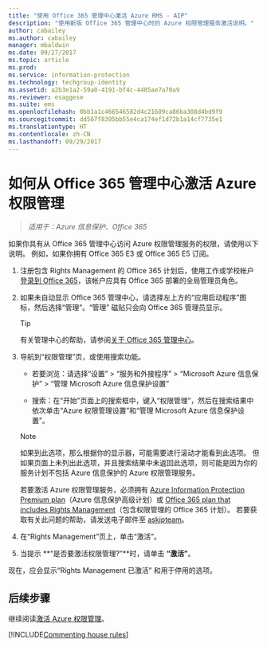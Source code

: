 ```yaml
---
title: "使用 Office 365 管理中心激活 Azure RMS - AIP"
description: "使用新版 Office 365 管理中心时的 Azure 权限管理服务激活说明。"
author: cabailey
ms.author: cabailey
manager: mbaldwin
ms.date: 09/27/2017
ms.topic: article
ms.prod: 
ms.service: information-protection
ms.technology: techgroup-identity
ms.assetid: a2b3e1a2-59a0-4191-bf4c-4485ae7a70a9
ms.reviewer: esaggese
ms.suite: ems
ms.openlocfilehash: 0bb1a1c466546582d4c21609ca86ba308d4bd9f9
ms.sourcegitcommit: dd567f8395bb55e4ca174ef1d72b1a14cf7735e1
ms.translationtype: HT
ms.contentlocale: zh-CN
ms.lasthandoff: 09/29/2017
---
```

# <a name="how-to-activate-azure-rights-management-from-the-office-365-admin-center"></a>如何从 Office 365 管理中心激活 Azure 权限管理

>*适用于：Azure 信息保护、Office 365*

如果你具有从 Office 365 管理中心访问 Azure 权限管理服务的权限，请使用以下说明。 例如，如果你拥有 Office 365 E3 或 Office 365 E5 订阅。

1. 注册包含 Rights Management 的 Office 365 计划后，使用工作或学校帐户[登录到 Office 365](https://portal.office.com/)，该帐户应具有 Office 365 部署的全局管理员角色。

2. 如果未自动显示 Office 365 管理中心，请选择左上方的“应用启动程序”图标，然后选择“管理”。“管理”  磁贴只会向 Office 365 管理员显示。

    > [!TIP]
    > 有关管理中心的帮助，请参阅[关于 Office 365 管理中心](https://support.office.com/article/About-the-Office-365-Admin-Center-758befc4-0888-4009-9f14-0d147402fd23)。

3. 导航到“权限管理”页，或使用搜索功能。

    - 若要浏览：请选择“设置” > “服务和外接程序” > “Microsoft Azure 信息保护” > “管理 Microsoft Azure 信息保护设置”

    - 搜索：在“开始”页面上的搜索框中，键入“权限管理”，然后在搜索结果中依次单击“Azure 权限管理设置”和“管理 Microsoft Azure 信息保护设置”。 
    
    > [!NOTE]
    >如果到此选项，那么根据你的显示器，可能需要进行滚动才能看到此选项。 但如果页面上未列出此选项，并且搜索结果中未返回此选项，则可能是因为你的服务计划不包括 Azure 信息保护的 Azure 权限管理服务。
    >
    >若要激活 Azure 权限管理服务，必须拥有 [Azure Information Protection Premium plan](https://www.microsoft.com/cloud-platform/azure-information-protection-pricing)（Azure 信息保护高级计划）或 [Office 365 plan that includes Rights Management](http://download.microsoft.com/download/E/C/F/ECF42E71-4EC0-48FF-AA00-577AC14D5B5C/Azure_Information_Protection_licensing_datasheet_EN-US.pdf)（包含权限管理的 Office 365 计划）。 若要获取有关此问题的帮助，请发送电子邮件至 [askipteam](mailto:askipteam@microsoft.com?subject=I%20cannot%20activate%20RMS)。

4. 在“Rights Management”页上，单击“激活”。

5. 当提示 **“是否要激活权限管理?”**时，请单击 **“激活”**。

现在，应会显示“Rights Management 已激活”  和用于停用的选项。


## <a name="next-steps"></a>后续步骤
继续阅读[激活 Azure 权限管理](activate-service.md#configuring-onboarding-controls-for-a-phased-deployment)。

[!INCLUDE[Commenting house rules](../includes/houserules.md)]
